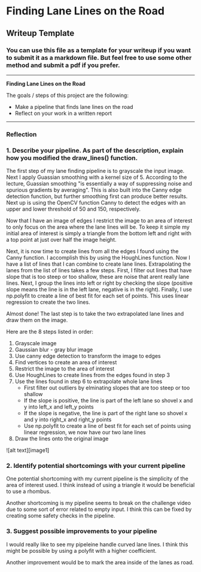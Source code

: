 # **Finding Lane Lines on the Road** 

## Writeup Template

### You can use this file as a template for your writeup if you want to submit it as a markdown file. But feel free to use some other method and submit a pdf if you prefer.

---

**Finding Lane Lines on the Road**

The goals / steps of this project are the following:
* Make a pipeline that finds lane lines on the road
* Reflect on your work in a written report


[//]: # (Image References)



---

### Reflection

### 1. Describe your pipeline. As part of the description, explain how you modified the draw_lines() function.

The first step of my lane finding pipeline is to grayscale the input image.  Next I apply Guassian smoothing with a kernel size of 5. According to the lecture, Guassian smoothing "is essentially a way of suppressing noise and spurious gradients by averaging". This is also built into the Canny edge detection function, but further smoothing first can produce better results. Next up is using the OpenCV function Canny to detect the edges with an upper and lower threshold of 50 and 150, respectively.

Now that I have an image of edges I restrict the image to an area of interest to only focus on the area where the lane lines will be. To keep it simple my initial area of interest is simply a triangle from the bottom left and right with a top point at just over half the image height. 

Next, it is now time to create lines from all the edges I found using the Canny function. I accomplish this by using the HoughLines function. Now I have a list of lines that I can combine to create lane lines. Extrapolating the lanes from the list of lines takes a few steps. First, I filter out lines that have slope that is too steep or too shallow, these are noise that arent really lane lines. Next, I group the lines into left or right by checking the slope (positive slope means the line is in the left lane, negative is in the right). Finally, I use np.polyfit to create a line of best fit for each set of points. This uses linear regression to create the two lines.

Almost done! The last step is to take the two extrapolated lane lines and draw them on the image.

Here are the 8 steps listed in order:

1. Grayscale image
2. Gaussian blur - gray blur image
3. Use canny edge detection to transform the image to edges
4. Find vertices to create an area of interest
5. Restrict the image to the area of interest
6. Use HoughLines to create lines from the edges found in step 3
7. Use the lines found in step 6 to extrapolate whole lane lines
    - First filter out outliers by elminating slopes that are too steep or too shallow 
    - If the slope is positive, the line is part of the left lane so shovel x and y into left_x and left_y points
    - If the slope is negative, the line is part of the right lane so shovel x and y into right_x and right_y points
    - Use np.polyfit to create a line of best fit for each set of points using linear regression, we now have our two lane lines
8. Draw the lines onto the original image
    



![alt text][image1]


### 2. Identify potential shortcomings with your current pipeline


One potential shortcoming with my current pipeline is the simplicity of the area of interest used. I think instead of using a triangle it would be beneficial to use a rhombus.

Another shortcoming is my pipeline seems to break on the challenge video due to some sort of error related to empty input. I think this can be fixed by creating some safety checks in the pipeline. 



### 3. Suggest possible improvements to your pipeline

I would really like to see my pipeleine handle curved lane lines. I think this might be possible by using a polyfit with a higher coefficient.

Another improvement would be to mark the area inside of the lanes as road.
